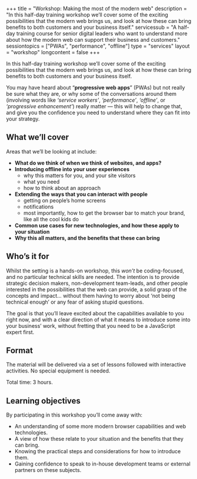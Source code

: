 +++
title       = "Workshop: Making the most of the modern web"
description = "In this half-day training workshop we’ll cover some of the exciting possibilities that the modern web brings us, and look at how these can bring benefits to both customers and your business itself."
servicessub = "A half-day training course for senior digital leaders who want to understand more about how the modern web can support their business and customers."
sessiontopics = ["PWAs", "performance", "offline"]
type = "services"
layout = "workshop"
longcontent = false
+++

In this half-day training workshop we’ll cover some of the exciting possibilities that the modern web brings us, and look at how these can bring benefits to both customers and your business itself.

You may have heard about “**progressive web apps**” (PWAs) but not really be sure what they are, or why some of the conversations around them (involving words like *‘service workers’*, *’performance’*, *‘offline’*, or *‘progressive enhancement’*) really matter &mdash; this will help to change that, and give you the confidence you need to understand where they can fit into your strategy.


## What we’ll cover

Areas that we’ll be looking at include:

* **What do we think of when we think of websites, and apps?**
* **Introducing offline into your user experiences**
	* why this matters for you, and your site visitors
	* what you need
	* how to think about an approach
* **Extending the ways that you can interact with people**
	* getting on people’s home screens
	* notifications
	* most importantly, how to get the browser bar to match your brand, like all the cool kids do
* **Common use cases for new technologies, and how these apply to your situation**
* **Why this all matters, and the benefits that these can bring**

## Who’s it for
Whilst the setting is a hands-on workshop, this *won’t* be coding-focused, and no particular technical skills are needed. The intention is to provide strategic decision makers, non-development team-leads, and other people interested in the possibilities that the web can provide, a solid grasp of the concepts and impact… without them having to worry about ‘not being technical enough’ or any fear of asking stupid questions.

The goal is that you’ll leave excited about the capabilities available to you right now, and with a clear direction of what it means to introduce some into your business’ work, without fretting that you need to be a JavaScript expert first.

## Format

The material will be delivered via a set of lessons followed with interactive activities.  No special equipment is needed.

Total time: 3 hours.

## Learning objectives

By participating in this workshop you’ll come away with:

* An understanding of some more modern browser capabilities and web technologies.
* A view of how these relate to your situation and the benefits that they can bring.
* Knowing the practical steps and considerations for how to introduce them.
* Gaining confidence to speak to in-house development teams or external partners on these subjects.
